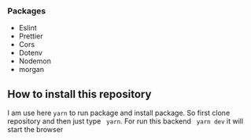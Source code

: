 ### Packages

- Eslint
- Prettier
- Cors
- Dotenv
- Nodemon
- morgan

## How to install this repository

I am use here <code>yarn</code> to run package and install package. So first clone repository and then just type <code> yarn</code>. For run this backend <code> yarn dev</code> it will start the browser
